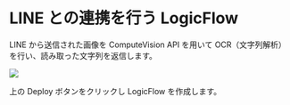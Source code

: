 # LINE との連携を行う LogicFlow

 LINE から送信された画像を ComputeVision API を用いて OCR（文字列解析）を行い、読み取った文字列を返信します。<br />
 
 <a href="https://portal.azure.com/#create/Microsoft.Template/uri/https%3A%2F%2Fraw.githubusercontent.com%2Fahf0124%2Fdecode2018%2Fmaster%2FSample2%decode2018sample_linebot.json" target="_blank">		
     <img src="http://azuredeploy.net/deploybutton.png"/>		
 </a>		

上の Deploy ボタンをクリックし LogicFlow を作成します。<br />
